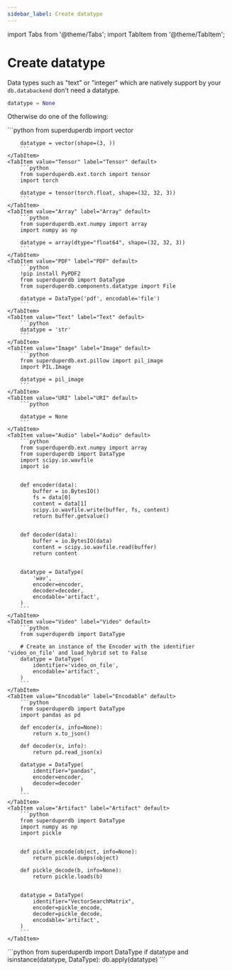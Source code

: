 ```yaml
---
sidebar_label: Create datatype
---
```

import Tabs from '@theme/Tabs';
import TabItem from '@theme/TabItem';

<!-- TABS -->
# Create datatype

Data types such as "text" or "integer" which are natively support by your `db.databackend` don't need a datatype.

```python
datatype = None
```

Otherwise do one of the following:


<Tabs>
    <TabItem value="Vector" label="Vector" default>
        ```python
        from superduperdb import vector
        
        datatype = vector(shape=(3, ))        
        ```
    </TabItem>
    <TabItem value="Tensor" label="Tensor" default>
        ```python
        from superduperdb.ext.torch import tensor
        import torch
        
        datatype = tensor(torch.float, shape=(32, 32, 3))        
        ```
    </TabItem>
    <TabItem value="Array" label="Array" default>
        ```python
        from superduperdb.ext.numpy import array
        import numpy as np
        
        datatype = array(dtype="float64", shape=(32, 32, 3))        
        ```
    </TabItem>
    <TabItem value="PDF" label="PDF" default>
        ```python
        !pip install PyPDF2
        from superduperdb import DataType
        from superduperdb.components.datatype import File
        
        datatype = DataType('pdf', encodable='file')        
        ```
    </TabItem>
    <TabItem value="Text" label="Text" default>
        ```python
        datatype = 'str'        
        ```
    </TabItem>
    <TabItem value="Image" label="Image" default>
        ```python
        from superduperdb.ext.pillow import pil_image
        import PIL.Image
        
        datatype = pil_image        
        ```
    </TabItem>
    <TabItem value="URI" label="URI" default>
        ```python
        
        datatype = None        
        ```
    </TabItem>
    <TabItem value="Audio" label="Audio" default>
        ```python
        from superduperdb.ext.numpy import array
        from superduperdb import DataType
        import scipy.io.wavfile
        import io
        
        
        def encoder(data):
            buffer = io.BytesIO()
            fs = data[0]
            content = data[1]
            scipy.io.wavfile.write(buffer, fs, content)
            return buffer.getvalue()
        
        
        def decoder(data):
            buffer = io.BytesIO(data)
            content = scipy.io.wavfile.read(buffer)
            return content
        
        
        datatype = DataType(
            'wav',
            encoder=encoder,
            decoder=decoder,
            encodable='artifact',
        )        
        ```
    </TabItem>
    <TabItem value="Video" label="Video" default>
        ```python
        from superduperdb import DataType
        
        # Create an instance of the Encoder with the identifier 'video_on_file' and load_hybrid set to False
        datatype = DataType(
            identifier='video_on_file',
            encodable='artifact',
        )        
        ```
    </TabItem>
    <TabItem value="Encodable" label="Encodable" default>
        ```python
        from superduperdb import DataType
        import pandas as pd
        
        def encoder(x, info=None):
            return x.to_json()
        
        def decoder(x, info):
            return pd.read_json(x)
            
        datatype = DataType(
            identifier="pandas",
            encoder=encoder,
            decoder=decoder
        )        
        ```
    </TabItem>
    <TabItem value="Artifact" label="Artifact" default>
        ```python
        from superduperdb import DataType
        import numpy as np
        import pickle
        
        
        def pickle_encode(object, info=None):
            return pickle.dumps(object)
        
        def pickle_decode(b, info=None):
            return pickle.loads(b)
        
        
        datatype = DataType(
            identifier="VectorSearchMatrix",
            encoder=pickle_encode,
            decoder=pickle_decode,
            encodable='artifact',
        )        
        ```
    </TabItem>
</Tabs>
```python
from superduperdb import DataType
if datatype and isinstance(datatype, DataType):
    db.apply(datatype)
```

